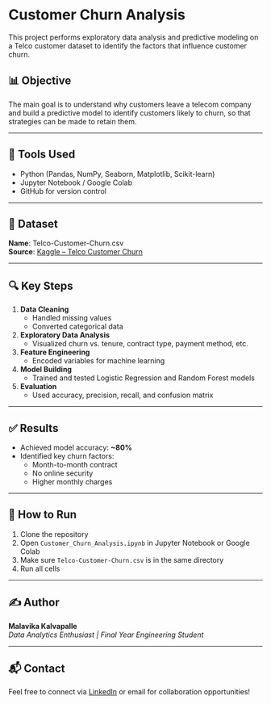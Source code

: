 # Customer Churn Analysis

This project performs exploratory data analysis and predictive modeling on a Telco customer dataset to identify the factors that influence customer churn.

## 📊 Objective

The main goal is to understand why customers leave a telecom company and build a predictive model to identify customers likely to churn, so that strategies can be made to retain them.

---

## 🔧 Tools Used

- Python (Pandas, NumPy, Seaborn, Matplotlib, Scikit-learn)
- Jupyter Notebook / Google Colab
- GitHub for version control

---

## 📁 Dataset

**Name**: Telco-Customer-Churn.csv  
**Source**: [Kaggle – Telco Customer Churn](https://www.kaggle.com/datasets/blastchar/telco-customer-churn)

---

## 🔍 Key Steps

1. **Data Cleaning**
   - Handled missing values
   - Converted categorical data
2. **Exploratory Data Analysis**
   - Visualized churn vs. tenure, contract type, payment method, etc.
3. **Feature Engineering**
   - Encoded variables for machine learning
4. **Model Building**
   - Trained and tested Logistic Regression and Random Forest models
5. **Evaluation**
   - Used accuracy, precision, recall, and confusion matrix

---

## ✅ Results

- Achieved model accuracy: **~80%**
- Identified key churn factors:
  - Month-to-month contract
  - No online security
  - Higher monthly charges

---

## 📌 How to Run

1. Clone the repository
2. Open `Customer_Churn_Analysis.ipynb` in Jupyter Notebook or Google Colab
3. Make sure `Telco-Customer-Churn.csv` is in the same directory
4. Run all cells

---

## ✍️ Author

**Malavika Kalvapalle**  
_Data Analytics Enthusiast | Final Year Engineering Student_

---

## 📬 Contact

Feel free to connect via [LinkedIn](https://www.linkedin.com/) or email for collaboration opportunities!
